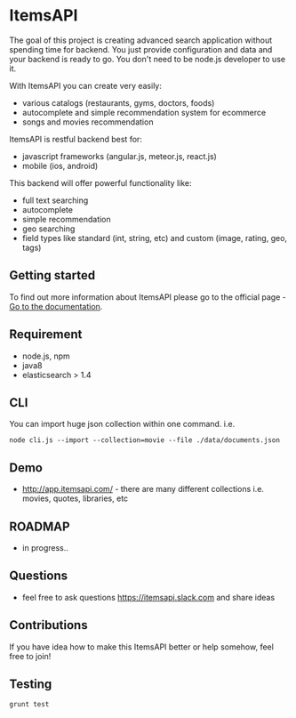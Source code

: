 # ItemsAPI 
The goal of this project is creating advanced search application without spending time for backend. You just provide configuration and data and your backend is ready to go. You don't need to be node.js developer to use it.

With ItemsAPI you can create very easily:
- various catalogs (restaurants, gyms, doctors, foods)
- autocomplete and simple recommendation system for ecommerce
- songs and movies recommendation

ItemsAPI is restful backend best for:
- javascript frameworks (angular.js, meteor.js, react.js)
- mobile (ios, android)
 
This backend will offer powerful functionality like:
- full text searching
- autocomplete
- simple recommendation
- geo searching
- field types like standard (int, string, etc) and custom (image, rating, geo, tags)

## Getting started
To find out more information about ItemsAPI please go to the official page - <a href="https://www.itemsapi.com/" target="_blank">Go to the documentation</a>.

## Requirement
- node.js, npm
- java8
- elasticsearch > 1.4

## CLI
You can import huge json collection within one command. i.e.

`node cli.js --import --collection=movie --file ./data/documents.json`

## Demo
- http://app.itemsapi.com/ - there are many different collections i.e. movies, quotes, libraries, etc

## ROADMAP
- in progress..

## Questions
- feel free to ask questions https://itemsapi.slack.com and share ideas

## Contributions
If you have idea how to make this ItemsAPI better or help somehow, feel free to join!

## Testing
`grunt test`
